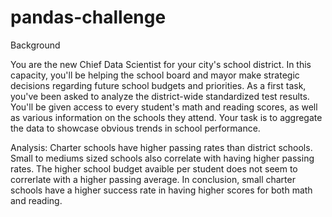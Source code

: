 # pandas-challenge

Background

You are the new Chief Data Scientist for your city's school district. In this capacity, you'll be helping the school board and mayor make strategic decisions regarding future school budgets and priorities.
As a first task, you've been asked to analyze the district-wide standardized test results. You'll be given access to every student's math and reading scores, as well as various information on the schools they attend. Your task is to aggregate the data to showcase obvious trends in school performance.

Analysis: 
Charter schools have higher passing rates than district schools. Small to mediums sized schools also correlate with having higher passing rates. The higher school budget avaible per student does not seem to correrlate with a higher passing average. In conclusion, small charter schools have a higher success rate in having higher scores for both math and reading. 
